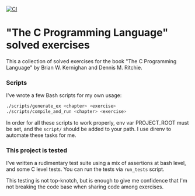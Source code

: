 [![CI](https://github.com/nicooga/the_c_programming_language_exercises/actions/workflows/main.yml/badge.svg)](https://github.com/nicooga/the_c_programming_language_exercises/actions/workflows/main.yml)

# "The C Programming Language" solved exercises

This a collection of solved exercises for the book "The C Programming Language" by Brian W. Kernighan and Dennis M. Ritchie.

### Scripts

I've wrote a few Bash scripts for my own usage:

~~~bash
./scripts/generate_ex <chapter> <exercise>
./scripts/compile_and_run <chapter> <exercise>
~~~

In order for all these scripts to work properly, env var PROJECT_ROOT must be set, and the `script/` should be added to your path.
I use direnv to automate these tasks for me.

### This project is tested

I've written a rudimentary test suite using a mix of assertions at bash level, and some C level tests.
You can run the tests via `run_tests` script.

This testing is not top-knotch, but is enough to give me confidence that I'm not breaking the code base when sharing code among exercises.